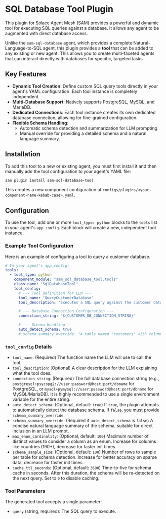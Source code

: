 # SQL Database Tool Plugin

This plugin for Solace Agent Mesh (SAM) provides a powerful and dynamic tool for executing SQL queries against a database. It allows any agent to be augmented with direct database access.

Unlike the `sam-sql-database` agent, which provides a complete Natural-Language-to-SQL agent, this plugin provides a **tool** that can be added to any existing or new agent. This allows you to create multi-faceted agents that can interact directly with databases for specific, targeted tasks.

## Key Features

- **Dynamic Tool Creation**: Define custom SQL query tools directly in your agent's YAML configuration. Each tool instance is completely independent.
- **Multi-Database Support**: Natively supports PostgreSQL, MySQL, and MariaDB.
- **Dedicated Connections**: Each tool instance creates its own dedicated database connection, allowing for fine-grained configuration.
- **Flexible Schema Handling**:
    -   Automatic schema detection and summarization for LLM prompting.
    -   Manual override for providing a detailed schema and a natural language summary.

## Installation

To add this tool to a new or existing agent, you must first install it and then manually add the tool configuration to your agent's YAML file:

```bash
sam plugin install sam-sql-database-tool
```

This creates a new component configuration at `configs/plugins/<your-component-name-kebab-case>.yaml`.

## Configuration

To use the tool, add one or more `tool_type: python` blocks to the `tools` list in your agent's `app_config`. Each block will create a new, independent tool instance.

### Example Tool Configuration

Here is an example of configuring a tool to query a customer database.

```yaml
# In your agent's app_config:
tools:
  - tool_type: python
    component_module: "sam_sql_database_tool.tools"
    class_name: "SqlDatabaseTool"
    tool_config:
      # --- Tool Definition for LLM ---
      tool_name: "QueryCustomerDatabase"
      tool_description: "Executes a SQL query against the customer database."

      # --- Database Connection Configuration ---
      connection_string: "${CUSTOMER_DB_CONNECTION_STRING}"

      # --- Schema Handling ---
      auto_detect_schema: true
      # schema_summary_override: "A table named 'customers' with columns 'id' and 'name'."
```

### `tool_config` Details

-   `tool_name`: (Required) The function name the LLM will use to call the tool.
-   `tool_description`: (Optional) A clear description for the LLM explaining what the tool does.
-   `connection_string`: (Required) The full database connection string (e.g., `postgresql+psycopg2://user:password@host:port/dbname` for PostgreSQL, or `mysql+pymysql://user:password@host:port/dbname` for MySQL/MariaDB). It is highly recommended to use a single environment variable for the entire string.
-   `auto_detect_schema`: (Optional, default: `true`) If `true`, the plugin attempts to automatically detect the database schema. If `false`, you must provide `schema_summary_override`.
-   `schema_summary_override`: (Required if `auto_detect_schema` is `false`) A concise natural language summary of the schema, suitable for direct inclusion in an LLM prompt.
-   `max_enum_cardinality`: (Optional, default: `100`) Maximum number of distinct values to consider a column as an enum. Increase for columns like countries (190+), decrease for faster init times.
-   `schema_sample_size`: (Optional, default: `100`) Number of rows to sample per table for schema detection. Increase for better accuracy on sparse data, decrease for faster init times.
-   `cache_ttl_seconds`: (Optional, default: `3600`) Time-to-live for schema cache in seconds. After this duration, the schema will be re-detected on the next query. Set to `0` to disable caching.

### Tool Parameters

The generated tool accepts a single parameter:

-   `query` (string, required): The SQL query to execute.
